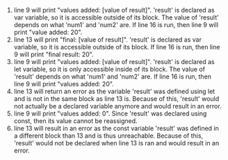 1. line 9 will print "values added: [value of result]". 'result' is declared as var variable, so it is accessible outside of its block. The value of 'result' depends on what 'num1' and 'num2' are. If line 16 is run, then line 9 will print "value added: 20". 
2. line 13 will print "final: [value of result]". 'result' is declared as var variable, so it is accessible outside of its block. If line 16 is run, then line 9 will print "final result: 20". 
3. line 9 will print "values added: [value of result]". 'result' is declared as let variable, so it is only accessible inside of its block. The value of 'result' depends on what 'num1' and 'num2' are. If line 16 is run, then line 9 will print "values added: 20". 
4. line 13 will return an error as the variable 'result' was defined using let and is not in the same block as line 13 is. Because of this, 'result' would not actually be a declared variable anymore and would result in an error. 
5. line 9 will print "values added: 0". Since 'result' was declared using const, then its value cannot be reassigned. 
6. line 13 will result in an error as the const variable 'result' was defined in a different block than 13 and is thus unreachable. Because of this, 'result' would not be declared when line 13 is ran and would result in an error. 
